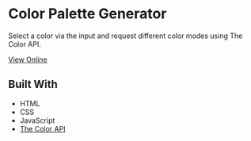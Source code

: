 # Color Palette Generator

Select a color via the input and request different color modes using The Color API.

[View Online](https://pursuitofleisure.github.io/color-palette-generator/)

## Built With
* HTML
* CSS
* JavaScript
* [The Color API](https://www.thecolorapi.com/)
